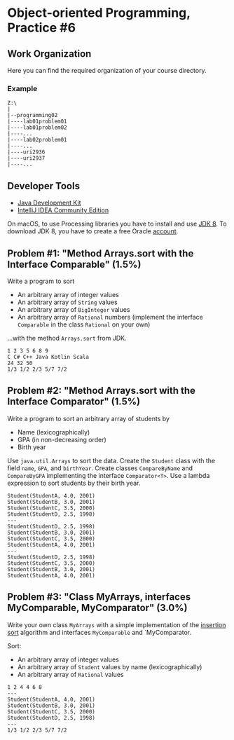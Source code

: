 Object-oriented Programming, Practice #6
========================================

## Work Organization

Here you can find the required organization of your course directory.

### Example

```
Z:\
|
|--programming02
|----lab01problem01
|----lab01problem02
|----...
|----lab02problem01
|----...
|----uri2936
|----uri2937
|----...
```

## Developer Tools

* [Java Development Kit](https://www.oracle.com/technetwork/java/javase/downloads/jdk12-downloads-5295953.html)
* [IntelliJ IDEA Community Edition](https://www.jetbrains.com/idea/)

On macOS, to use Processing libraries you have to install and use
[JDK 8](https://www.oracle.com/technetwork/java/javase/downloads/jdk8-downloads-2133151.html).
To download JDK 8, you have to create a free Oracle [account](https://oracle.com).

## Problem #1: "Method Arrays.sort with the Interface Comparable<T>" (1.5%)

Write a program to sort

* An arbitrary array of integer values
* An arbitrary array of `String` values
* An arbitrary array of `BigInteger` values
* An arbitrary array of `Rational` numbers (implement the interface `Comparable` in the class
`Rational` on your own)

...with the method `Arrays.sort` from JDK.

```
1 2 3 5 6 8 9
C C# C++ Java Kotlin Scala
24 32 50
1/3 1/2 2/3 5/7 7/2
```

## Problem #2: "Method Arrays.sort with the Interface Comparator<T>" (1.5%)

Write a program to sort an arbitrary array of students by

* Name (lexicographically)
* GPA (in non-decreasing order)
* Birth year

Use `java.util.Arrays` to sort the data. Create the `Student` class with the
field `name`, `GPA`, and `birthYear`. Create classes `CompareByName` and `CompareByGPA`
implementing the interface `Comparator<T>`. Use a lambda expression to sort students
by their birth year.

```
Student(StudentA, 4.0, 2001)
Student(StudentB, 3.0, 2001)
Student(StudentC, 3.5, 2000)
Student(StudentD, 2.5, 1998)
---
Student(StudentD, 2.5, 1998)
Student(StudentB, 3.0, 2001)
Student(StudentC, 3.5, 2000)
Student(StudentA, 4.0, 2001)
---
Student(StudentD, 2.5, 1998)
Student(StudentC, 3.5, 2000)
Student(StudentB, 3.0, 2001)
Student(StudentA, 4.0, 2001)
```

## Problem #3: "Class MyArrays, interfaces MyComparable, MyComparator" (3.0%)

Write your own class `MyArrays` with a simple implementation of the [insertion sort](https://en.wikipedia.org/wiki/Insertion_sort)
algorithm and interfaces `MyComparable` and `MyComparator.

Sort:

* An arbitrary array of integer values
* An arbitrary array of `Student` values by name (lexicographically)
* An arbitrary array of `Rational` values

```
1 2 4 4 6 8
---
Student(StudentA, 4.0, 2001)
Student(StudentB, 3.0, 2001)
Student(StudentC, 3.5, 2000)
Student(StudentD, 2.5, 1998)
---
1/3 1/2 2/3 5/7 7/2
```
